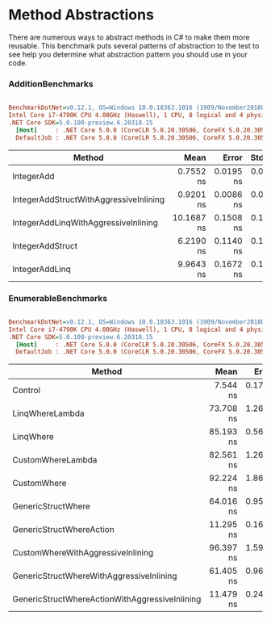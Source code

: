 ﻿# Method Abstractions

There are numerous ways to abstract methods in C# to make them more reusable. This benchmark
puts several patterns of abstraction to the test to see help you determine what abstraction
pattern you should use in your code.

### AdditionBenchmarks

``` ini

BenchmarkDotNet=v0.12.1, OS=Windows 10.0.18363.1016 (1909/November2018Update/19H2)
Intel Core i7-4790K CPU 4.00GHz (Haswell), 1 CPU, 8 logical and 4 physical cores
.NET Core SDK=5.0.100-preview.6.20318.15
  [Host]     : .NET Core 5.0.0 (CoreCLR 5.0.20.30506, CoreFX 5.0.20.30506), X64 RyuJIT
  DefaultJob : .NET Core 5.0.0 (CoreCLR 5.0.20.30506, CoreFX 5.0.20.30506), X64 RyuJIT


```
|                                 Method |       Mean |     Error |    StdDev |
|--------------------------------------- |-----------:|----------:|----------:|
|                             IntegerAdd |  0.7552 ns | 0.0195 ns | 0.0182 ns |
| IntegerAddStructWithAggressiveInlining |  0.9201 ns | 0.0086 ns | 0.0072 ns |
|   IntegerAddLinqWithAggressiveInlining | 10.1687 ns | 0.1508 ns | 0.1337 ns |
|                       IntegerAddStruct |  6.2190 ns | 0.1140 ns | 0.1066 ns |
|                         IntegerAddLinq |  9.9643 ns | 0.1672 ns | 0.1564 ns |

### EnumerableBenchmarks

``` ini

BenchmarkDotNet=v0.12.1, OS=Windows 10.0.18363.1016 (1909/November2018Update/19H2)
Intel Core i7-4790K CPU 4.00GHz (Haswell), 1 CPU, 8 logical and 4 physical cores
.NET Core SDK=5.0.100-preview.6.20318.15
  [Host]     : .NET Core 5.0.0 (CoreCLR 5.0.20.30506, CoreFX 5.0.20.30506), X64 RyuJIT
  DefaultJob : .NET Core 5.0.0 (CoreCLR 5.0.20.30506, CoreFX 5.0.20.30506), X64 RyuJIT


```
|                                         Method |      Mean |     Error |    StdDev |
|----------------------------------------------- |----------:|----------:|----------:|
|                                        Control |  7.544 ns | 0.1754 ns | 0.2088 ns |
|                                LinqWhereLambda | 73.708 ns | 1.2615 ns | 1.2390 ns |
|                                      LinqWhere | 85.193 ns | 0.5620 ns | 0.4693 ns |
|                              CustomWhereLambda | 82.561 ns | 1.2625 ns | 1.0542 ns |
|                                    CustomWhere | 92.224 ns | 1.8695 ns | 2.1529 ns |
|                             GenericStructWhere | 64.016 ns | 0.9528 ns | 0.7438 ns |
|                       GenericStructWhereAction | 11.295 ns | 0.1643 ns | 0.1537 ns |
|              CustomWhereWithAggressiveInlining | 96.397 ns | 1.5992 ns | 1.4959 ns |
|       GenericStructWhereWithAggressiveInlining | 61.405 ns | 0.9640 ns | 1.0315 ns |
| GenericStructWhereActionWithAggressiveInlining | 11.479 ns | 0.2485 ns | 0.2862 ns |
